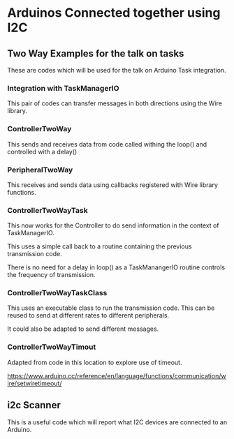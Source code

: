 # Arduinos Connected together using I2C 

## Two Way Examples for the talk on tasks 

These are codes which will be used for the talk on Arduino Task integration.

### Integration with TaskManagerIO

This pair of codes can transfer messages in both directions using the Wire library.

### ControllerTwoWay

This sends and receives data from code called withing the loop() and controlled with a delay()

### PeripheralTwoWay

This receives and sends data using callbacks registered with Wire library functions.

### ControllerTwoWayTask

This now works for the Controller to do send information in the context of TaskManagerIO.

This uses a simple call back to a routine containing the previous transmission code.

There is no need for a delay in loop() as a TaskManangerIO routine controls the frequency of transmission.

### ControllerTwoWayTaskClass

This uses an executable class to run the transmission code. This can be reused to send at different rates to different peripherals.

It could also be adapted to send different messages.

### ControllerTwoWayTimout

Adapted from code in this location to explore use of timeout.

https://www.arduino.cc/reference/en/language/functions/communication/wire/setwiretimeout/

## i2c Scanner

This is a useful code which will report what I2C devices are connected to an Arduino.
